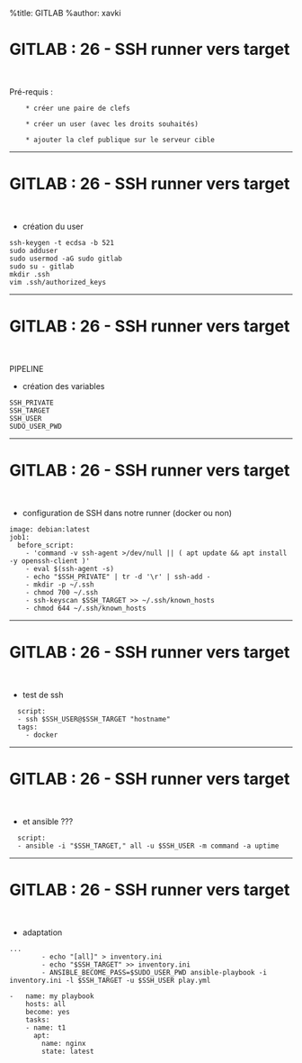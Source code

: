 %title: GITLAB
%author: xavki


# GITLAB : 26 - SSH runner vers target


<br>

Pré-requis :

		* créer une paire de clefs

		* créer un user (avec les droits souhaités)

		* ajouter la clef publique sur le serveur cible


----------------------------------------------------------------------------

# GITLAB : 26 - SSH runner vers target

<br>

* création du user

```
ssh-keygen -t ecdsa -b 521
sudo adduser
sudo usermod -aG sudo gitlab
sudo su - gitlab
mkdir .ssh
vim .ssh/authorized_keys
```

----------------------------------------------------------------------------

# GITLAB : 26 - SSH runner vers target

<br>

PIPELINE

* création des variables

```
SSH_PRIVATE
SSH_TARGET
SSH_USER
SUDO_USER_PWD
```

----------------------------------------------------------------------------

# GITLAB : 26 - SSH runner vers target

<br>

* configuration de SSH dans notre runner (docker ou non)

```
image: debian:latest
job1:
  before_script:
    - 'command -v ssh-agent >/dev/null || ( apt update && apt install -y openssh-client )' 
    - eval $(ssh-agent -s)
    - echo "$SSH_PRIVATE" | tr -d '\r' | ssh-add -
    - mkdir -p ~/.ssh
    - chmod 700 ~/.ssh
    - ssh-keyscan $SSH_TARGET >> ~/.ssh/known_hosts
    - chmod 644 ~/.ssh/known_hosts
```

----------------------------------------------------------------------------

# GITLAB : 26 - SSH runner vers target

<br>

* test de ssh

```
  script:
  - ssh $SSH_USER@$SSH_TARGET "hostname"
  tags:
    - docker
```

----------------------------------------------------------------------------

# GITLAB : 26 - SSH runner vers target

<br>

* et ansible ???

```
  script:
  - ansible -i "$SSH_TARGET," all -u $SSH_USER -m command -a uptime
```

----------------------------------------------------------------------------

# GITLAB : 26 - SSH runner vers target

<br>

* adaptation

```
...
        - echo "[all]" > inventory.ini
        - echo "$SSH_TARGET" >> inventory.ini
        - ANSIBLE_BECOME_PASS=$SUDO_USER_PWD ansible-playbook -i inventory.ini -l $SSH_TARGET -u $SSH_USER play.yml
```

```
-   name: my playbook
    hosts: all
    become: yes
    tasks:
    - name: t1
      apt: 
        name: nginx
        state: latest
```


